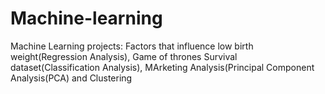 # Machine-learning

Machine Learning projects: Factors that influence low birth weight(Regression Analysis), 
                           Game of thrones Survival dataset(Classification Analysis),
                           MArketing Analysis(Principal Component Analysis(PCA) and Clustering

